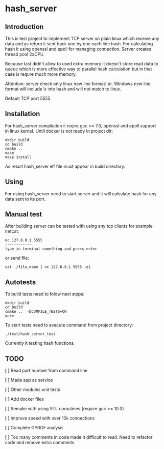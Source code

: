 # hash_server

## Introduction

This is test project to implement TCP server on plain linux which receive any data and as return it sent back one by one each line hash. 
For calculating hash it using openssl and epoll for managing connection. Server creates thread pool 2xCPU. 

Because tast didn't allow to used extra memory it doesn't store read data to queue which is more effective way to parallel hash calculation but in that case is requre much more memory.

Attention: server check only linux new line format: \n. Windows new line format will include \r into hash and will not match to linux.

Default TCP port 5555

## Installation

For hash_server compilation it reqire gcc >= 7.0, openssl and epoll support in linux kernel.
Until docker is not ready in project dir:
```
mkdir build
cd build
cmake ..
make
make install
```
As result hash_server elf file must appear in build directory.

## Using
For using hash_server need to start server and it will calculate hash for any data sent to its port.


## Manual test

After building server can be tested with using any tcp clients for example netcat:
```
nc 127.0.0.1 5555
------------
type in terminal something and press enter
```
or send file:
```
cat ./file_name | nc 127.0.0.1 5555 -q1
```

## Autotests

To build tests need to folow next steps:

```
mkdir build
cd build
cmake ..  -DCOMPILE_TESTS=ON
make
```
To start tests need to execute command from project directory:

```
./test/hash_server_test
```

Currently it testing hash functions.

## TODO
[ ] Read port number from command line 

[ ] Made app as service

[ ] Other modules unit tests

[ ] Add docker files

[ ] Remake with using STL coroutines (require gcc >= 10.0)

[ ] Improve speed with over 10k connections

[ ] Complete GPROF analysis

[ ] Too many comments in code made it difficult to read. Need to refactor code and remove extra comments

